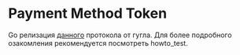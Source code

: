 # Payment Method Token
Go релизация [данного](https://developers.google.com/pay/api/web/guides/resources/payment-data-cryptography) протокола от гугла.
Для более подробного озакомления рекомендуется посмотреть howto_test.